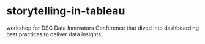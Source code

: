 # storytelling-in-tableau
workshop for DSC Data Innovators Conference that dived into dashboarding best practices to deliver data insights
